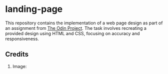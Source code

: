 # landing-page
This repository contains the implementation of a web page design as part of an assignment from [The Odin Project](https://www.theodinproject.com/lessons/foundations-landing-page). The task involves recreating a provided design using HTML and CSS, focusing on accuracy and responsiveness.


## Credits

1. Image:

